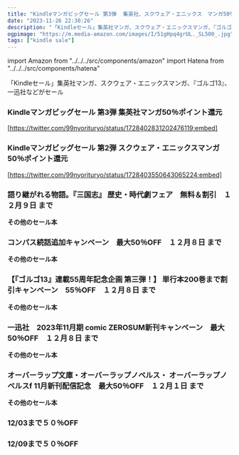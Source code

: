 ```yaml
---
title: "Kindleマンガビッグセール 第3弾  集英社、スクウェア・エニックス　マンガ50％ポイント還元"
date: "2023-11-26 22:30:26"
description: "「Kindleセール」集英社マンガ、スクウェア・エニックスマンガ、『ゴルゴ13』、一迅社などがセール"
ogpimage: "https://m.media-amazon.com/images/I/51gHpq4grUL._SL500_.jpg"
tags: ["kindle sale"]
---
```

import Amazon from "../../../src/components/amazon"
import Hatena from "../../../src/components/hatena"

「Kindleセール」集英社マンガ、スクウェア・エニックスマンガ、『ゴルゴ13』、一迅社などがセール




### Kindleマンガビッグセール 第3弾 集英社マンガ50％ポイント還元


<Amazon asin="B0C3LSYGWJ" />



<Amazon asin="B0CJRGG17T" />



<Amazon asin="B0B28RKBCX" />



[https://twitter.com/99nyorituryo/status/1728402831202476119:embed]


### Kindleマンガビッグセール 第2弾 スクウェア・エニックスマンガ50％ポイント還元



<Amazon asin="B0CCVD7V5V" />



<Amazon asin="B0CCVDCSH5" />



<Amazon asin="B0BZVD8228" />


[https://twitter.com/99nyorituryo/status/1728403550643065224:embed]

### 語り継がれる物語。『三国志』 歴史・時代劇フェア　無料＆割引　１２月９日 まで


<Amazon asin="B01N2I89IB" />



<Amazon asin="B07CZYBCN5" />



<Amazon asin="B078J2HQ6J" />


**その他のセール本**

<Hatena src="https://kyukyunyorituryo.github.io/kindle_sale/20231209s36318/" title=""/>

### コンパス続話追加キャンペーン　最大50％OFF　１２月８日 まで


<Amazon asin="B0CC9BZMCW" />


<Amazon asin="B0BGNZXKWM" />


<Amazon asin="B0BFD7NS5D" />


**その他のセール本**

<Hatena src="https://kyukyunyorituryo.github.io/kindle_sale/20231208s37000/" title=""/>

### 【『ゴルゴ13』連載55周年記念企画 第三弾！】 単行本200巻まで割引キャンペーン　55％OFF　１２月８日 まで

<Amazon asin="B00BTRMJY8" />


**その他のセール本**

<Hatena src="https://kyukyunyorituryo.github.io/kindle_sale/20231208s36984/" title=""/>

### 一迅社　2023年11月期 comic ZEROSUM新刊キャンペーン　最大50％OFF　１２月８日 まで

<Amazon asin="B08LK8N93P" />


<Amazon asin="B01HY0P986" />


<Amazon asin="B01HY0P98G" />


**その他のセール本**

<Hatena src="https://kyukyunyorituryo.github.io/kindle_sale/20231208s36987/" title=""/>

### オーバーラップ文庫・オーバーラップノベルス・ オーバーラップノベルスf 11月新刊配信記念　最大50％OFF　１２月１日 まで

<Amazon asin="B0C7K79X3W" />


<Amazon asin="B0C4SLX1XQ" />


<Amazon asin="B0C1Z7G79B" />


**その他のセール本**

<Hatena src="https://kyukyunyorituryo.github.io/kindle_sale/20231201s36906/" title=""/>

### 12/03まで５０％OFF

<Amazon asin="B08V16C26Y" />

### 12/09まで５０％OFF

<Amazon asin="B09T9MQ244" />

<Amazon asin="B09T8VRT3B" />

